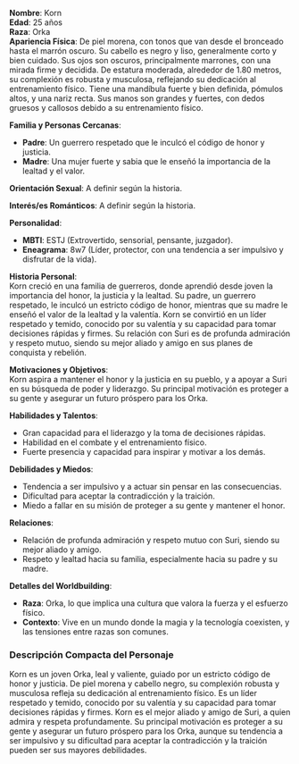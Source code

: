  **Nombre**: Korn  
**Edad**: 25 años  
**Raza**: Orka  
**Apariencia Física**: De piel morena, con tonos que van desde el bronceado hasta el marrón oscuro. Su cabello es negro y liso, generalmente corto y bien cuidado. Sus ojos son oscuros, principalmente marrones, con una mirada firme y decidida. De estatura moderada, alrededor de 1.80 metros, su complexión es robusta y musculosa, reflejando su dedicación al entrenamiento físico. Tiene una mandíbula fuerte y bien definida, pómulos altos, y una nariz recta. Sus manos son grandes y fuertes, con dedos gruesos y callosos debido a su entrenamiento físico.

**Familia y Personas Cercanas**:

- **Padre**: Un guerrero respetado que le inculcó el código de honor y justicia.
- **Madre**: Una mujer fuerte y sabia que le enseñó la importancia de la lealtad y el valor.

**Orientación Sexual**: A definir según la historia.

**Interés/es Románticos**: A definir según la historia.

**Personalidad**:

- **MBTI**: ESTJ (Extrovertido, sensorial, pensante, juzgador).
- **Eneagrama**: 8w7 (Líder, protector, con una tendencia a ser impulsivo y disfrutar de la vida).

**Historia Personal**:  
Korn creció en una familia de guerreros, donde aprendió desde joven la importancia del honor, la justicia y la lealtad. Su padre, un guerrero respetado, le inculcó un estricto código de honor, mientras que su madre le enseñó el valor de la lealtad y la valentía. Korn se convirtió en un líder respetado y temido, conocido por su valentía y su capacidad para tomar decisiones rápidas y firmes. Su relación con Suri es de profunda admiración y respeto mutuo, siendo su mejor aliado y amigo en sus planes de conquista y rebelión.

**Motivaciones y Objetivos**:  
Korn aspira a mantener el honor y la justicia en su pueblo, y a apoyar a Suri en su búsqueda de poder y liderazgo. Su principal motivación es proteger a su gente y asegurar un futuro próspero para los Orka.

**Habilidades y Talentos**:

- Gran capacidad para el liderazgo y la toma de decisiones rápidas.
- Habilidad en el combate y el entrenamiento físico.
- Fuerte presencia y capacidad para inspirar y motivar a los demás.

**Debilidades y Miedos**:

- Tendencia a ser impulsivo y a actuar sin pensar en las consecuencias.
- Dificultad para aceptar la contradicción y la traición.
- Miedo a fallar en su misión de proteger a su gente y mantener el honor.

**Relaciones**:

- Relación de profunda admiración y respeto mutuo con Suri, siendo su mejor aliado y amigo.
- Respeto y lealtad hacia su familia, especialmente hacia su padre y su madre.

**Detalles del Worldbuilding**:

- **Raza**: Orka, lo que implica una cultura que valora la fuerza y el esfuerzo físico.
- **Contexto**: Vive en un mundo donde la magia y la tecnología coexisten, y las tensiones entre razas son comunes.

### Descripción Compacta del Personaje

Korn es un joven Orka, leal y valiente, guiado por un estricto código de honor y justicia. De piel morena y cabello negro, su complexión robusta y musculosa refleja su dedicación al entrenamiento físico. Es un líder respetado y temido, conocido por su valentía y su capacidad para tomar decisiones rápidas y firmes. Korn es el mejor aliado y amigo de Suri, a quien admira y respeta profundamente. Su principal motivación es proteger a su gente y asegurar un futuro próspero para los Orka, aunque su tendencia a ser impulsivo y su dificultad para aceptar la contradicción y la traición pueden ser sus mayores debilidades.